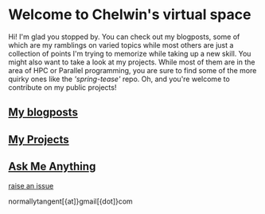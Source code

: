 # Welcome to Chelwin's virtual space
Hi! I'm glad you stopped by. You can check out my blogposts, some of which are my ramblings on varied topics while most others are just a collection of points I'm trying to memorize while taking up a new skill. You might also want to take a look at my projects. While most of them are in the area of  HPC or Parallel programming, you are sure to find some of the more quirky ones like the <i>'spring-tease' </i> repo. Oh, and you're welcome to contribute on my public projects! 

## [My blogposts](http://chelwin.github.io/blog)
## [My Projects](http://chelwin.github.io/projects)
## [Ask Me Anything](http://chelwin.github.io/contact)
[raise an issue](http://chelwin.github.io/issues)
<p>normallytangent[{at]}gmail[{dot]}com</p>
